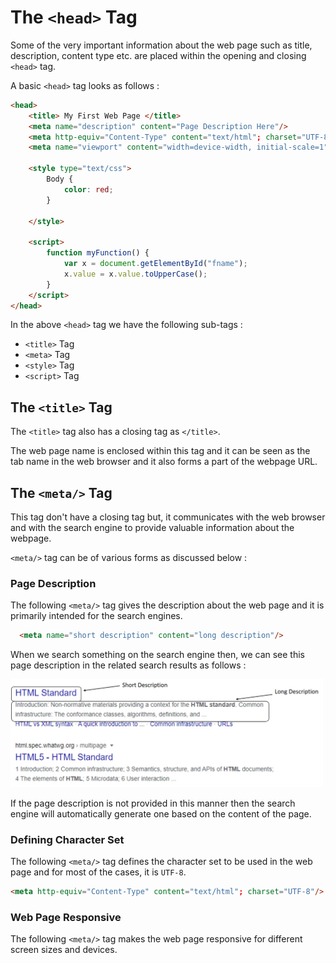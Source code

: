 # The `<head>` Tag

Some of the very important information about the web page such as title, description, content type etc. are placed within the opening and closing `<head>` tag.

A basic `<head>` tag looks as follows :

```HTML
<head>
    <title> My First Web Page </title>
    <meta name="description" content="Page Description Here"/>
    <meta http-equiv="Content-Type" content="text/html"; charset="UTF-8"/>
    <meta name="viewport" content="width=device-width, initial-scale=1"/>

    <style type="text/css">
        Body {
            color: red;
        }

    </style>

    <script>
        function myFunction() {
            var x = document.getElementById("fname");
            x.value = x.value.toUpperCase();
        }
    </script>
</head>
```

In the above `<head>` tag we have the following sub-tags :

- `<title>` Tag
- `<meta>` Tag
- `<style>` Tag
- `<script>` Tag

## The `<title>` Tag

The `<title>` tag also has a closing tag as `</title>`.

The web page name is enclosed within this tag and it can be seen as the tab name in the web browser and it also forms a part of the webpage URL.

## The `<meta/>` Tag

This tag don't have a closing tag but, it communicates with the web browser and with the search engine to provide valuable information about the webpage.

`<meta/>` tag can be of various forms as discussed below :

### Page Description

The following `<meta/>` tag gives the description about the web page and it is primarily intended for the search engines.

```HTML
  <meta name="short description" content="long description"/>
```

When we search something on the search engine then, we can see this page description in the related search results as follows :

<img src="..\Images\meta_name_tag.jpg" width="500">

If the page description is not provided in this manner then the search engine will automatically generate one based on the content of the page.

### Defining Character Set

The following `<meta/>` tag defines the character set to be used in the web page and for most of the cases, it is `UTF-8`.

```HTML
<meta http-equiv="Content-Type" content="text/html"; charset="UTF-8"/>
```
### Web Page Responsive

The following `<meta/>` tag makes the web page responsive for different screen sizes and devices.
